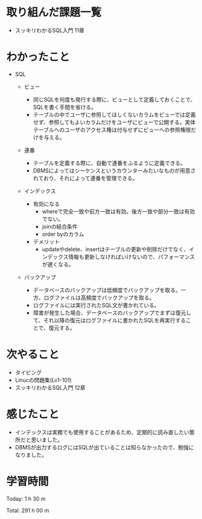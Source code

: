 # 取り組んだ課題一覧
- スッキリわかるSQL入門 11章

# わかったこと
- SQL
    - ビュー
        - 同じSQLを何度も発行する際に、ビューとして定義しておくことで、SQLを書く手間を省ける。
        - テーブルの中でユーザに参照してほしくないカラムをビューでは定義せず、参照してもよいカラムだけをユーザにビューで公開する。実体テーブルへのユーザのアクセス権は付与せずにビューへの参照権限だけを与える。

    - 連番
        - テーブルを定義する際に、自動で連番をふるように定義できる。
        - DBMSによってはシーケンスというカウンターみたいなものが用意されており、それによって連番を管理できる。

    - インデックス
        - 有効になる
            - whereで完全一致や前方一致は有効。後方一致や部分一致は有効でない。
            - joinの結合条件
            - order byのカラム
        - デメリット
            - updateやdelete、insertはテーブルの更新や削除だけでなく、インデックス情報も更新しなければいけないので、パフォーマンスが遅くなる。

    - バックアップ
        - データベースのバックアップは低頻度でバックアップを取る。一方、ログファイルは高頻度でバックアップを取る。
        - ログファイルには実行されたSQL文が書かれている。
        - 障害が発生した場合、データベースのバックアップでまずは復元して、それ以降の復元はログファイルに書かれたSQLを再実行することで、復元する。

# 次やること
- タイピング
- Linucの問題集(Lv1-101)
- スッキリわかるSQL入門 12章

# 感じたこと
- インデックスは実務でも使用することがあるため、定期的に読み直したい箇所だと思いました。
- DBMSが出力するログにはSQLが出ていることは知らなかったので、勉強になりました。

# 学習時間
Today: 1 h 30 m

Total: 291 h 00 m

































